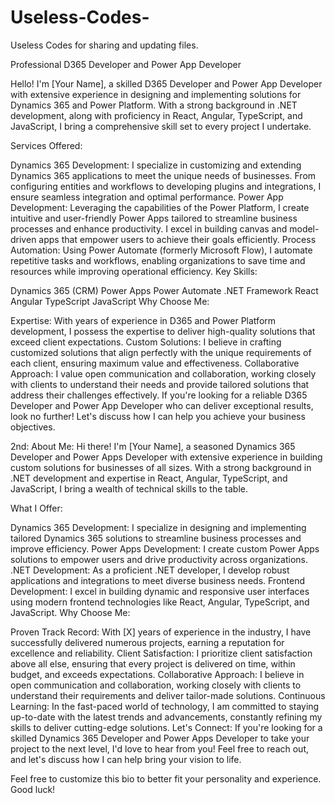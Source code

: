 # Useless-Codes-
Useless Codes for sharing and updating files.


Professional D365 Developer and Power App Developer

Hello! I'm [Your Name], a skilled D365 Developer and Power App Developer with extensive experience in designing and implementing solutions for Dynamics 365 and Power Platform. With a strong background in .NET development, along with proficiency in React, Angular, TypeScript, and JavaScript, I bring a comprehensive skill set to every project I undertake.

Services Offered:

Dynamics 365 Development: I specialize in customizing and extending Dynamics 365 applications to meet the unique needs of businesses. From configuring entities and workflows to developing plugins and integrations, I ensure seamless integration and optimal performance.
Power App Development: Leveraging the capabilities of the Power Platform, I create intuitive and user-friendly Power Apps tailored to streamline business processes and enhance productivity. I excel in building canvas and model-driven apps that empower users to achieve their goals efficiently.
Process Automation: Using Power Automate (formerly Microsoft Flow), I automate repetitive tasks and workflows, enabling organizations to save time and resources while improving operational efficiency.
Key Skills:

Dynamics 365 (CRM)
Power Apps
Power Automate
.NET Framework
React
Angular
TypeScript
JavaScript
Why Choose Me:

Expertise: With years of experience in D365 and Power Platform development, I possess the expertise to deliver high-quality solutions that exceed client expectations.
Custom Solutions: I believe in crafting customized solutions that align perfectly with the unique requirements of each client, ensuring maximum value and effectiveness.
Collaborative Approach: I value open communication and collaboration, working closely with clients to understand their needs and provide tailored solutions that address their challenges effectively.
If you're looking for a reliable D365 Developer and Power App Developer who can deliver exceptional results, look no further! Let's discuss how I can help you achieve your business objectives.







2nd:
About Me:
Hi there! I'm [Your Name], a seasoned Dynamics 365 Developer and Power Apps Developer with extensive experience in building custom solutions for businesses of all sizes. With a strong background in .NET development and expertise in React, Angular, TypeScript, and JavaScript, I bring a wealth of technical skills to the table.

What I Offer:

Dynamics 365 Development: I specialize in designing and implementing tailored Dynamics 365 solutions to streamline business processes and improve efficiency.
Power Apps Development: I create custom Power Apps solutions to empower users and drive productivity across organizations.
.NET Development: As a proficient .NET developer, I develop robust applications and integrations to meet diverse business needs.
Frontend Development: I excel in building dynamic and responsive user interfaces using modern frontend technologies like React, Angular, TypeScript, and JavaScript.
Why Choose Me:

Proven Track Record: With [X] years of experience in the industry, I have successfully delivered numerous projects, earning a reputation for excellence and reliability.
Client Satisfaction: I prioritize client satisfaction above all else, ensuring that every project is delivered on time, within budget, and exceeds expectations.
Collaborative Approach: I believe in open communication and collaboration, working closely with clients to understand their requirements and deliver tailor-made solutions.
Continuous Learning: In the fast-paced world of technology, I am committed to staying up-to-date with the latest trends and advancements, constantly refining my skills to deliver cutting-edge solutions.
Let's Connect:
If you're looking for a skilled Dynamics 365 Developer and Power Apps Developer to take your project to the next level, I'd love to hear from you! Feel free to reach out, and let's discuss how I can help bring your vision to life.

Feel free to customize this bio to better fit your personality and experience. Good luck!
